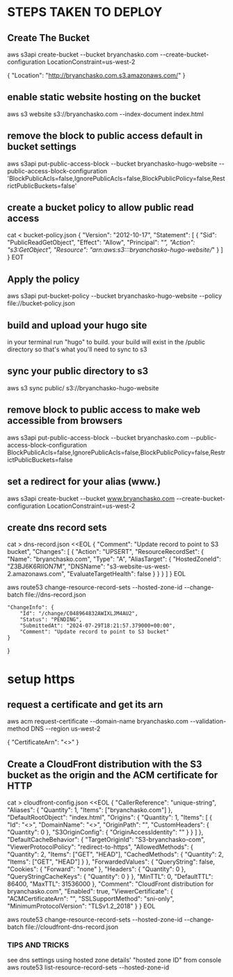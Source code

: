 # STEPS TAKEN TO DEPLOY

## Create The Bucket
aws s3api create-bucket --bucket bryanchasko.com --create-bucket-configuration LocationConstraint=us-west-2

{
    "Location": "http://bryanchasko.com.s3.amazonaws.com/"
}

## enable static website hosting on the bucket
aws s3 website s3://bryanchasko.com --index-document index.html

## remove the block to public access default in bucket settings
aws s3api put-public-access-block --bucket bryanchasko-hugo-website --public-access-block-configuration 'BlockPublicAcls=false,IgnorePublicAcls=false,BlockPublicPolicy=false,RestrictPublicBuckets=false'

## create a bucket policy to allow public read access
cat <<EOT > bucket-policy.json
{
  "Version": "2012-10-17",
  "Statement": [
    {
      "Sid": "PublicReadGetObject",
      "Effect": "Allow",
      "Principal": "*",
      "Action": "s3:GetObject",
      "Resource": "arn:aws:s3:::bryanchasko-hugo-website/*"
    }
  ]
}
EOT

## Apply the policy 
aws s3api put-bucket-policy --bucket bryanchasko-hugo-website --policy file://bucket-policy.json

## build and upload your hugo site
in your terminal run "hugo" to build. your build will exist in the /public directory so that's what you'll need to sync to s3

## sync your public directory to s3
aws s3 sync public/ s3://bryanchasko-hugo-website

## remove block to public access to make web accessible from browsers
aws s3api put-public-access-block --bucket bryanchasko.com --public-access-block-configuration BlockPublicAcls=false,IgnorePublicAcls=false,BlockPublicPolicy=false,RestrictPublicBuckets=false

## set a redirect for your alias (www.)
aws s3api create-bucket --bucket www.bryanchasko.com --create-bucket-configuration LocationConstraint=us-west-2

## create dns record sets

cat > dns-record.json <<EOL
{
  "Comment": "Update record to point to S3 bucket",
  "Changes": [
    {
      "Action": "UPSERT",
      "ResourceRecordSet": {
        "Name": "bryanchasko.com",
        "Type": "A",
        "AliasTarget": {
          "HostedZoneId": "Z3BJ6K6RIION7M",
          "DNSName": "s3-website-us-west-2.amazonaws.com",
          "EvaluateTargetHealth": false
        }
      }
    }
  ]
}
EOL

aws route53 change-resource-record-sets --hosted-zone-id <hosted zone id> --change-batch file://dns-record.json


    "ChangeInfo": {
        "Id": "/change/C048964832AWIXLJM4AU2",
        "Status": "PENDING",
        "SubmittedAt": "2024-07-29T18:21:57.379000+00:00",
        "Comment": "Update record to point to S3 bucket"
    }
}

# setup https
## request a certificate and get its arn
aws acm request-certificate --domain-name bryanchasko.com --validation-method DNS --region us-west-2

{
    "CertificateArn": "<>"
}

## Create a CloudFront distribution with the S3 bucket as the origin and the ACM certificate for HTTP

cat > cloudfront-config.json <<EOL
{
  "CallerReference": "unique-string",
  "Aliases": {
    "Quantity": 1,
    "Items": ["bryanchasko.com"]
  },
  "DefaultRootObject": "index.html",
  "Origins": {
    "Quantity": 1,
    "Items": [
      {
        "Id": "<>",
        "DomainName": "<>",
        "OriginPath": "",
        "CustomHeaders": {
          "Quantity": 0
        },
        "S3OriginConfig": {
          "OriginAccessIdentity": ""
        }
      }
    ]
  },
  "DefaultCacheBehavior": {
    "TargetOriginId": "S3-bryanchasko-com",
    "ViewerProtocolPolicy": "redirect-to-https",
    "AllowedMethods": {
      "Quantity": 2,
      "Items": ["GET", "HEAD"],
      "CachedMethods": {
        "Quantity": 2,
        "Items": ["GET", "HEAD"]
      }
    },
    "ForwardedValues": {
      "QueryString": false,
      "Cookies": {
        "Forward": "none"
      },
      "Headers": {
        "Quantity": 0
      },
      "QueryStringCacheKeys": {
        "Quantity": 0
      }
    },
    "MinTTL": 0,
    "DefaultTTL": 86400,
    "MaxTTL": 31536000
  },
  "Comment": "CloudFront distribution for bryanchasko.com",
  "Enabled": true,
  "ViewerCertificate": {
    "ACMCertificateArn": "<arn here>",
    "SSLSupportMethod": "sni-only",
    "MinimumProtocolVersion": "TLSv1.2_2018"
  }
}
EOL

aws route53 change-resource-record-sets --hosted-zone-id <hosted zone id> --change-batch file://cloudfront-dns-record.json


### TIPS AND TRICKS
see dns settings using hosted zone details' "hosted zone ID" from console
aws route53 list-resource-record-sets --hosted-zone-id <hosted zone id>